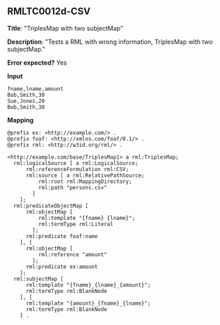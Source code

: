 ## RMLTC0012d-CSV

**Title**: "TriplesMap with two subjectMap"

**Description**: "Tests a RML with wrong information, TriplesMap with two subjectMap."

**Error expected?** Yes

**Input**
```
fname,lname,amount
Bob,Smith,30
Sue,Jones,20
Bob,Smith,30

```

**Mapping**
```
@prefix ex: <http://example.com/> .
@prefix foaf: <http://xmlns.com/foaf/0.1/> .
@prefix rml: <http://w3id.org/rml/> .

<http://example.com/base/TriplesMap1> a rml:TriplesMap;
  rml:logicalSource [ a rml:LogicalSource;
      rml:referenceFormulation rml:CSV;
      rml:source [ a rml:RelativePathSource;
          rml:root rml:MappingDirectory;
          rml:path "persons.csv"
        ]
    ];
  rml:predicateObjectMap [
      rml:objectMap [
          rml:template "{fname} {lname}";
          rml:termType rml:Literal
        ];
      rml:predicate foaf:name
    ], [
      rml:objectMap [
          rml:reference "amount"
        ];
      rml:predicate ex:amount
    ];
  rml:subjectMap [
      rml:template "{fname}_{lname}_{amount}";
      rml:termType rml:BlankNode
    ], [
      rml:template "{amount}_{fname}_{lname}";
      rml:termType rml:BlankNode
    ] .

```

